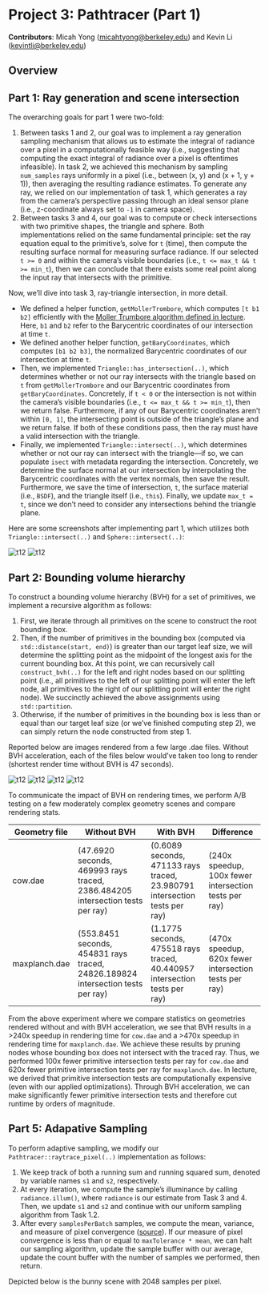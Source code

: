 # Project 3: Pathtracer (Part 1)

**Contributors**: Micah Yong (micahtyong@berkeley.edu) and Kevin Li (kevintli@berkeley.edu)

## Overview

## Part 1: Ray generation and scene intersection

The overarching goals for part 1 were two-fold: 
1. Between tasks 1 and 2, our goal was to implement a ray generation sampling mechanism that allows us to estimate the integral of radiance over a pixel in a computationally feasible way (i.e., suggesting that computing the exact integral of radiance over a pixel is oftentimes infeasible). In task 2, we achieved this mechanism by sampling `num_samples` rays uniformly in a pixel (i.e., between (x, y) and (x + 1, y + 1)), then averaging the resulting radiance estimates. To generate any ray, we relied on our implementation of task 1, which generates a ray from the camera’s perspective passing through an ideal sensor plane (i.e., z-coordinate always set to `-1` in camera space). 
2. Between tasks 3 and 4, our goal was to compute or check intersections with two primitive shapes, the triangle and sphere. Both implementations relied on the same fundamental principle: set the ray equation equal to the primitive’s, solve for `t` (time), then compute the resulting surface normal for measuring surface radiance. If our selected `t >= 0` and within the camera’s visible boundaries (i.e., `t <= max_t && t >= min_t`), then we can conclude that there exists some real point along the input ray that intersects with the primitive. 

Now, we’ll dive into task 3, ray-triangle intersection, in more detail.
- We defined a helper function, `getMollerTrombore`, which computes `[t b1 b2]` efficiently with the [Moller Trumbore algorithm defined in lecture](https://cs184.eecs.berkeley.edu/sp22/lecture/9-22/ray-tracing). Here, `b1` and `b2` refer to the Barycentric coordinates of our intersection at time `t`. 
- We defined another helper function, `getBaryCoordinates`, which computes `[b1 b2 b3]`, the normalized Barycentric coordinates of our intersection at time `t`. 
- Then, we implemented `Triangle::has_intersection(..)`, which determines whether or not our ray intersects with the triangle based on `t` from `getMollerTrombore` and our Barycentric coordinates from `getBaryCoordinates`. Concretely, if `t < 0` or the intersection is not within the camera’s visible boundaries (i.e., `t <= max_t && t >= min_t`), then we return false. Furthermore, if any of our Barycentric coordinates aren’t within `[0, 1]`, the intersecting point is outside of the triangle’s plane and we return false. If both of these conditions pass, then the ray must have a valid intersection with the triangle. 
- Finally, we implemented `Triangle::intersect(..)`, which determines whether or not our ray can intersect with the triangle––if so, we can populate `isect` with metadata regarding the intersection. Concretely, we determine the surface normal at our intersection by interpolating the Barycentric coordinates with the vertex normals, then save the result. Furthermore, we save the time of intersection, `t`, the surface material (i.e., `BSDF`), and the triangle itself (i.e., `this`). Finally, we update `max_t = t`, since we don’t need to consider any intersections behind the triangle plane. 

Here are some screenshots after implementing part 1, which utilizes both `Triangle::intersect(..)` and `Sphere::intersect(..)`: 

![t12](images/task1-1.png)
![t12](images/task1-2.png)

## Part 2: Bounding volume hierarchy

To construct a bounding volume hierarchy (BVH) for a set of primitives, we implement a recursive algorithm as follows: 
1. First, we iterate through all primitives on the scene to construct the root bounding box. 
2. Then, if the number of primitives in the bounding box (computed via `std::distance(start, end)`) is greater than our target leaf size, we will determine the splitting point as the midpoint of the longest axis for the current bounding box. At this point, we can recursively call `construct_bvh(..)` for the left and right nodes based on our splitting point (i.e., all primitives to the left of our splitting point will enter the left node, all primitives to the right of our splitting point will enter the right node). We succinctly achieved the above assignments using `std::partition`. 
3. Otherwise, if the number of primitives in the bounding box is less than or equal than our target leaf size (or we’ve finished computing step 2), we can simply return the node constructed from step 1. 

Reported below are images rendered from a few large .dae files. Without BVH acceleration, each of the files below would’ve taken too long to render (shortest render time without BVH is 47 seconds).

![t12](images/task2-1.png)
![t12](images/task2-2.png)
![t12](images/task2-3.png)
![t12](images/task2-4.png)

To communicate the impact of BVH on rendering times, we perform A/B testing on a few moderately complex geometry scenes and compare rendering stats. 

| Geometry file      | Without BVH | With BVH | Difference |
| ----------- | ----------- | ----------- |----------- |
| cow.dae      | (47.6920 seconds, 469993 rays traced, 2386.484205 intersection tests per ray)      | (0.6089 seconds, 471133 rays traced, 23.980791 intersection tests per ray)      | (240x speedup, 100x fewer intersection tests per ray)      |
| maxplanch.dae   | (553.8451 seconds, 454831 rays traced, 24826.189824 intersection tests per ray)       | (1.1775 seconds, 475518 rays traced,  40.440957 intersection tests per ray)       | (470x speedup, 620x fewer intersection tests per ray) |

From the above experiment where we compare statistics on geometries rendered without and with BVH acceleration, we see that BVH results in a >240x speedup in rendering time for `cow.dae` and a >470x speedup in rendering time for `maxplanch.dae`. We achieve these results by pruning nodes whose bounding box does not intersect with the traced ray. Thus, we performed 100x fewer primitive intersection tests per ray for `cow.dae` and 620x fewer primitive intersection tests per ray for `maxplanch.dae`. In lecture, we derived that primitive intersection tests are computationally expensive (even with our applied optimizations). Through BVH acceleration, we can make significantly fewer primitive intersection tests and therefore cut runtime by orders of magnitude.

## Part 5: Adapative Sampling

To perform adaptive sampling, we modify our `Pathtracer::raytrace_pixel(..)` implementation as follows: 
1. We keep track of both a running sum and running squared sum, denoted by variable names `s1` and `s2`, respectively. 
2. At every iteration, we compute the sample’s illuminance by calling `radiance.illum()`, where `radiance` is our estimate from Task 3 and 4. Then, we update `s1` and `s2` and continue with our uniform sampling algorithm from Task 1.2. 
3. After every `samplesPerBatch` samples, we compute the mean, variance, and measure of pixel convergence ([source](https://cs184.eecs.berkeley.edu/sp22/docs/proj3-1-part-5)). If our measure of pixel convergence is less than or equal to `maxTolerance * mean`, we can halt our sampling algorithm, update the sample buffer with our average, update the count buffer with the number of samples we performed, then return. 

Depicted below is the bunny scene with 2048 samples per pixel. 
